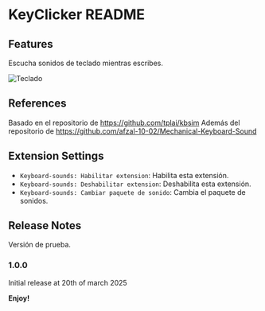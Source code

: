 # KeyClicker README

## Features

Escucha sonidos de teclado mientras escribes.

![Teclado](https://www.pikpng.com/pngl/b/531-5318476_apple-wireless-keyboard-draw-a-computer-keyboard-easy.png)


## References
Basado en el repositorio de https://github.com/tplai/kbsim
Además del repositorio de https://github.com/afzal-10-02/Mechanical-Keyboard-Sound

## Extension Settings

* `Keyboard-sounds: Habilitar extension`: Habilita esta extensión.
* `Keyboard-sounds: Deshabilitar extension`: Deshabilita esta extensión.
* `Keyboard-sounds: Cambiar paquete de sonido`: Cambia el paquete de sonidos.


## Release Notes

Versión de prueba.

### 1.0.0

Initial release at 20th of march 2025

**Enjoy!**

